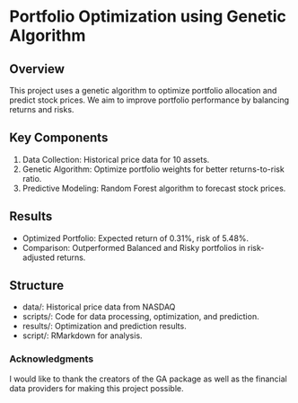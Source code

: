 # Portfolio Optimization using Genetic Algorithm

## Overview
This project uses a genetic algorithm to optimize portfolio allocation and predict stock prices. We aim to improve portfolio performance by balancing returns and risks.

## Key Components
1. Data Collection: Historical price data for 10 assets.
2. Genetic Algorithm: Optimize portfolio weights for better returns-to-risk ratio.
3. Predictive Modeling: Random Forest algorithm to forecast stock prices.

## Results
- Optimized Portfolio: Expected return of 0.31%, risk of 5.48%.
- Comparison: Outperformed Balanced and Risky portfolios in risk-adjusted returns.
## Structure
 - data/: Historical price data from NASDAQ
- scripts/: Code for data processing, optimization, and prediction.
- results/: Optimization and prediction results.
- script/: RMarkdown for analysis.

### Acknowledgments
I would like to thank the creators of the GA package as well as the financial data providers for making this project possible.


